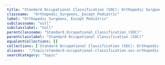 ```yaml
--- 
 title: "Standard Occupational Classification (SOC): Orthopedic Surgeons, Except Pediatric" 
 classname:  "Orthopedic_Surgeons,_Except_Pediatric" 
 label: "Orthopedic Surgeons, Except Pediatric" 
 subclassname: "null" 
 subclasslabel: "null" 
 parentclassname: "Standard_Occupational_Classification_(SOC)" 
 parentclasslabel: "Standard Occupational Classification (SOC)" 
 equalentCollections: [] 
 collections: ['Standard Occupational Classification (SOC): Orthopedic Surgeons, Except Pediatric']
 aliases:  "/topic/standard-occupational-classification-soc-orthopedic-surgeons-except-pediatric"  
 searchCategory: "topic" 
---
```

